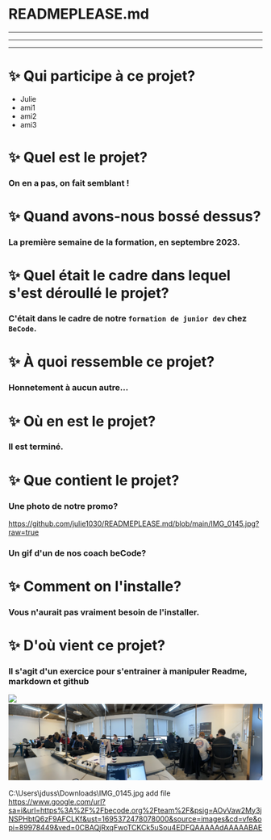 # READMEPLEASE.md
***
---
- - -
#  ✨ Qui participe à ce projet?
* Julie
* ami1
* ami2
* ami3
#  ✨ Quel est le projet?
### On en a pas, on fait semblant !
#  ✨ Quand avons-nous bossé dessus?
### La première semaine de la formation, en septembre 2023.
#  ✨ Quel était le cadre dans lequel s'est déroullé le projet?
### C'était dans le cadre de notre `formation de junior dev` chez `BeCode`.
#  ✨ À quoi ressemble ce projet?
### Honnetement à aucun autre...
#  ✨ Où en est le projet?
### Il est terminé.
#  ✨ Que contient le projet?
### Une photo de notre promo?
https://github.com/julie1030/READMEPLEASE.md/blob/main/IMG_0145.jpg?raw=true

### Un gif d'un de nos coach beCode?
#  ✨ Comment on l'installe?
### Vous n'aurait pas vraiment besoin de l'installer.
#  ✨ D'où vient ce projet?
### Il s'agit d'un exercice pour s'entrainer à manipuler Readme, markdown et github
![](C:\Users\jduss\Downloads\IMG_0145.jpg)
<img src="IMG_0145.jpg">



C:\Users\jduss\Downloads\IMG_0145.jpg
add file
https://www.google.com/url?sa=i&url=https%3A%2F%2Fbecode.org%2Fteam%2F&psig=AOvVaw2My3jNSPHbtQ6zF9AFCLKf&ust=1695372478078000&source=images&cd=vfe&opi=89978449&ved=0CBAQjRxqFwoTCKCk5uSou4EDFQAAAAAdAAAAABAE


